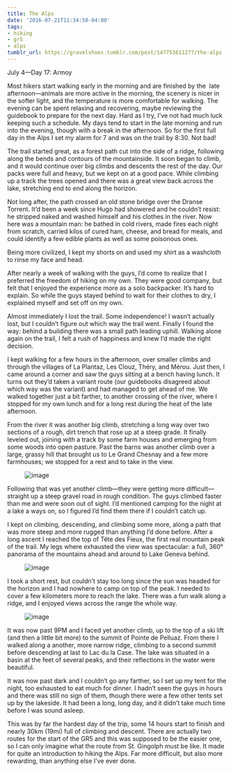 ```yaml
---
title: The Alps
date: '2016-07-21T11:34:50-04:00'
tags:
- hiking
- gr5
- alps
tumblr_url: https://gravelshoes.tumblr.com/post/147751611277/the-alps
---
```

July 4—Day 17: Armoy

Most hikers start walking early in the morning and are finished by the &nbsp;late afternoon—animals are more active in the morning, the scenery is nicer in the softer light, and the temperature is more comfortable for walking. The evening can be spent relaxing and recovering, maybe reviewing the guidebook to prepare for the next day. Hard as I try, I’ve not had much luck keeping such a schedule. My days tend to start in the late morning and run into the evening, though with a break in the afternoon. So for the first full day in the Alps I set my alarm for 7 and was on the trail by 8:30. Not bad!

The trail started great, as a forest path cut into the side of a ridge, following along the bends and contours of the mountainside. It soon began to climb, and it would continue over big climbs and descents the rest of the day. Our packs were full and heavy, but we kept on at a good pace. While climbing up a track the trees opened and there was a great view back across the lake, stretching end to end along the horizon.

Not long after, the path crossed an old stone bridge over the Dranse Torrent. It’d been a week since Hugo had showered and he couldn’t resist: he stripped naked and washed himself and his clothes in the river. Now here was a mountain man: he bathed in cold rivers, made fires each night from scratch, carried kilos of cured ham, cheese, and bread for meals, and could identify a few edible plants as well as some poisonous ones.

Being more civilized, I kept my shorts on and used my shirt as a washcloth to rinse my face and head.

After nearly a week of walking with the guys, I’d come to realize that I preferred the freedom of hiking on my own. They were good company, but felt that I enjoyed the experience more as a solo backpacker. It’s hard to explain. So while the guys stayed behind to wait for their clothes to dry, I explained myself and set off on my own.

Almost immediately I lost the trail. Some independence! I wasn’t actually lost, but I couldn’t figure out which way the trail went. Finally I found the way: behind a building there was a small path leading uphill. Walking alone again on the trail, I felt a rush of happiness and knew I’d made the right decision.

I kept walking for a few hours in the afternoon, over smaller climbs and through the villages of La Plantaz, Les Clouz, Théry, and Mérou. Just then, I came around a corner and saw the guys sitting at a bench having lunch. It turns out they’d taken a variant route (our guidebooks disagreed about which way was the variant) and had managed to get ahead of me. We walked together just a bit farther, to another crossing of the river, where I stopped for my own lunch and for a long rest during the heat of the late afternoon.

From the river it was another big climb, stretching a long way over two sections of a rough, dirt trench that rose up at a steep grade. It finally leveled out, joining with a track by some farm houses and emerging from some woods into open pasture. Past the barns was another climb over a large, grassy hill that brought us to Le Grand Chesnay and a few more farmhouses; we stopped for a rest and to take in the view.

<figure data-orig-width="1776" data-orig-height="1184" class="tmblr-full"><img src="https://66.media.tumblr.com/cd3e1cbc1080cb2eb19366b260ee325a/tumblr_inline_o9ujsbjH6z1uncvcw_540.jpg" alt="image" data-orig-width="1776" data-orig-height="1184"></figure>

Following that was yet another climb—they were getting more difficult—straight up a steep gravel road in rough condition. The guys climbed faster than me and were soon out of sight. I’d mentioned camping for the night at a lake a ways on, so I figured I’d find them there if I couldn’t catch up.

I kept on climbing, descending, and climbing some more, along a path that was more steep and more rugged than anything I’d done before. After a long ascent I reached the top of Tête des Fieux, the first real mountain peak of the trail. My legs where exhausted the view was spectacular: a full, 360° panorama of the mountains ahead and around to Lake Geneva behind.

<figure data-orig-width="1776" data-orig-height="1184" class="tmblr-full"><img src="https://66.media.tumblr.com/15cc54e142d2f2307e40ec9abdcfd308/tumblr_inline_o9ujtlRDY11uncvcw_540.jpg" alt="image" data-orig-width="1776" data-orig-height="1184"></figure>

I took a short rest, but couldn’t stay too long since the sun was headed for the horizon and I had nowhere to camp on top of the peak. I needed to cover a few kilometers more to reach the lake. There was a fun walk along a ridge, and I enjoyed views across the range the whole way.

<figure data-orig-width="1776" data-orig-height="1184" class="tmblr-full"><img src="https://66.media.tumblr.com/d40c27515bd4fdc24cd18975f1671ee5/tumblr_inline_o9ujtkk9iL1uncvcw_540.jpg" alt="image" data-orig-width="1776" data-orig-height="1184"></figure>

It was now past 9PM and I faced yet another climb, up to the top of a ski lift (and then a little bit more) to the summit of Pointe de Pelluaz. From there I walked along a another, more narrow ridge, climbing to a second summit before descending at last to Lac du la Case. The lake was situated in a basin at the feet of several peaks, and their reflections in the water were beautiful.

It was now past dark and I couldn’t go any farther, so I set up my tent for the night, too exhausted to eat much for dinner. I hadn’t seen the guys in hours and there was still no sign of them, though there were a few other tents set up by the lakeside. It had been a long, long day, and it didn’t take much time before I was sound asleep.

This was by far the hardest day of the trip, some 14 hours start to finish and nearly 30km (19mi) full of climbing and descent. There are actually two routes for the start of the GR5 and this was supposed to be the easier one, so I can only imagine what the route from St. Gingolph must be like. It made for quite an introduction to hiking the Alps. Far more difficult, but also more rewarding, than anything else I’ve ever done.

